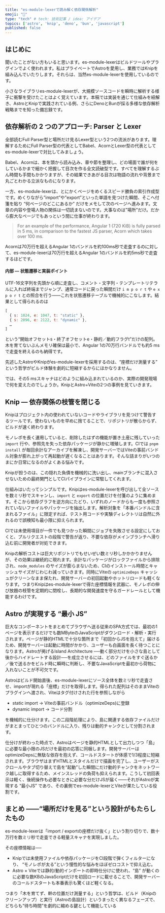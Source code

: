 ```yaml
---
title: "es-module-lexerで読み解く依存関係解析"
emoji: "🐷"
type: "tech" # tech: 技術記事 / idea: アイデア
topics: ['astro', 'knip', 'deno', 'bun', 'javascript']
published: false
---
```


## はじめに

聞いたことがない方もいると思います。es-module-lexerはビルドツールやプラグインでよく使われます。私はプライベートでAstroを愛用し、業務ではKnipを組み込んでいたりします。それらは、当然es-module-lexerを使用しているのです。

小さなライブラリes-module-lexerが、大規模ソースコードを瞬時に解析する様子に衝撃を受けたことはよく覚えています。本稿では実装を通じて仕組みを紐解き、AstroとKnipで実践されている例、さらにDenoとBunが採る多様な依存解析戦略までを知った備忘録です。

## 依存解析の 2 つのアプローチ: Parser と Lexer 

全部読むFull Parser型と場所だけ見るLexer型という2つの流派があります。理解するためにFull Parser型の代表としてBabel、AcornとLexer型の代表としてes-module-lexerで対比してみましょう。

Babel、Acornは、本を頭から読み込み、章や節を整理し、どの場面で誰が何をしているかまで細かく把握して目次を作る全文読破型です。すべてを理解するぶん時間も手間もかかりますが、その結果できあがる目次は物語の流れや背景まで丸ごとわかる立派なものになります。

一方、es-module-lexerは、とにかくページをめくるスピード勝負の索引作成型です。めくりながら”import”や”export”といった単語を見つけた瞬間、そこへ付箋を貼り “何ページのどこにあるか” だけをメモして次のページへ進みます。文章の内容や登場人物の関係は一切読まないのです。大事なのは”場所”だけ。だから膨大なページでもあっという間に仕事が終わります。

> For an example of the performance, Angular 1 (720 KiB) is fully parsed in 5 ms, in comparison to the fastest JS parser, Acorn which takes over 100 ms.

Acornは70万行を超えるAngular 1のバンドルを約100ms秒で走査するのに対して、es-module-lexerは70万行を超えるAngular 1のバンドルを約5ms秒で走査するほどです。

#### 内部 — 状態遷移と実装ポイント

UTF-16文字列を先頭から順に走査し、コメント・文字列・テンプレートリテラルに入れば終端までジャンプ、通常コードに戻った瞬間だけ `i m p o r t` や `e x p o r t` との照合を行う――これを状態遷移テーブルで機械的にこなします。結果として得られるのは

```js
[
  { s: 1024, e: 1047, t: "static" },
  { s: 2096, e: 2122, t: "dynamic" },
  …
]
```

という“開始オフセットs・終了オフセットe・静的／動的フラグt”だけの配列。木を育てないぶんメモリ確保は最小で、Angular 1の70万行バンドルでも約5 msで走査を終えるのも納得です。

先述したAstroやKnipがes-module-lexerを採用するのは、“座標だけ測量する” という哲学がビルド体験を劇的に短縮するからにほかなりません。

では、その5 msスキャナはどのように組み込まれているのか、実際の開発現場で何を変えたのでしょうか。KnipとAstro+Viteの2つの事例を見ていきます。

## Knip — 依存関係の枝管を閉じる

Knipはプロジェクト内の使われていないコードやライブラリを見つけて警告するツールです。使わないものを早めに捨てることで、リポジトリが散らからず、ビルドが速く終わります。

モノレポを長く運用していると、削除したはずの機能が置き土産に残していった `import` 行や、参照先を失った依存パッケージが静かに増殖します。CIでは `pnpm install` が毎回余計なアーカイブを解凍し、開発サーバーではViteの事前バンドル対象が膨れ上がって再起動が遅くなることはあります。そんな詰まりがいつのまにか日常になるのがよくある悩みです。

Knipが担うのは、この隠れた負債を機械的に洗い出し、mainブランチに混入させないための最終関門としてCIパイプラインに常駐してくれます。

仕組みはいたってシンプルです。Knipはes-module-lexerを呼び出して全ソースを数ミリ秒でスキャンし、`import` と `export` の位置だけを付箋のように集めます。そこから依存グラフを逆方向にたどり、いずれのノードからも一度も参照されていないファイルやパッケージを抽出します。解析対象を「本番バンドルに含まれるファイル」に限定すれば、テスト用コードや実験ディレクトリは自然に外れるので誤検知も最小限に抑えられます。

CIでは未使用項目が一件でも見つかった瞬間にジョブを失敗させる設定にしておくと、プルリクエストの段階で警告が返り、不要な依存がメインブランチへ滑り込む前に開発者が対処できます。

Knipの解析コストは巨大リポジトリでもせいぜい数ミリ秒しかかかりませんが、その効果は継続的に現れます。余計なパッケージがロックファイルから排除され、`node_modules` のサイズが膨らまないため、CIのインストール時間とキャッシュサイズがじわじわ減っていきます。同時にViteの `optimizeDeps` キャッシュがクリーンなまま保たれ、開発サーバーの初回起動やホットリロードも軽くなります。つまりKnipはes-module-lexerで得た座標情報を武器に、モノレポの伸び放題の枝管を定期的に閉栓し、長期的な開発速度を守るガードレールとして機能するわけです。

## Astro が実現する “最小 JS”

巨大なコンポーネントをまとめてブラウザへ送る従来のSPA方式では、最初の1ページを表示するだけでも数MByteのJavaScriptがダウンロード・解析・実行されます。ページが静的HTMLで十分な箇所まで「初回からJSを抱えて」届けるため、開発サーバーは起動に時間がかかり、ユーザーも白画面を長く待つことになります。Astroが掲げるIsland Architecture ──動く部分だけを小さな島として後からハイドレートする設計──を成立させるには、どのファイルをすぐ送るか／後で送るかをビルド時に瞬時に判断し、不要なJavaScriptを最初から荷物に入れないことが不可欠です。

Astroはビルド開始直後、es-module-lexerにソース全体を数ミリ秒で走査させ、importが現れる「座標」だけを取得します。得られた配列はそのままViteのプラグインへ渡され、Viteはタグ付けされた行を参照しながら

- static import → Viteの事前バンドル（optimizeDeps)に登録
- dynamic import → コード分割

を機械的に仕分けます。この二段階処理により、島に関連する依存ファイルだけがまとまってひとつのバンドルに入り、残りは動的チャンクとして分割されます。

仕分けが終わった時点で、Astroはページを静的HTMLとして出力しつつ「島」に必要な最小限のJSだけを最初の応答に同梱します。開発サーバーはoptimizeDepsに無駄な依存を抱えず、コールドスタートが体感で1/3程度に短縮されます。ブラウザはまずHTMLとスタイルだけで描画を完了し、ユーザーがスクロールやタブ切り替えで島を“起動”した瞬間にだけ動的チャンクをネットワーク越しに取得するため、メインスレッドの負荷も抑えられます。こうして初回表示は軽く、後続操作も必要なときに必要な分だけJSが届く――それがAstroが実現する “最小JS” であり、その裏側でes-module-lexerとViteが果たしている役割です。


## まとめ ――“場所だけを見る”という設計がもたらしたもの

es-module-lexerは「import / exportの座標だけ抜く」という割り切りで、数十万行を数ミリ秒で走査できる軽量スキャナを実現しました。

その座標情報は──
- Knipでは未使用ファイルや依存パッケージをCI段階で弾くフィルターになり、 “モノレポが太る”という慢性的な悩みをほぼゼロコストで抑え込む。
- Astro × Viteでは静的/動的インポートの即時仕分けに使われ、“島” が動くのに必要な数KBのJavaScriptだけを初回ロードに載せることで、開発サーバーのコールドスタートも本番表示も驚くほど軽くなる。

つまり「木を育てず、幹の位置だけ測量する」という哲学は、ビルド（Knipのクリーンアップ）と実行（Astroの島設計）というまったく異なるフェーズで、どちらも“待ち時間”を劇的に縮める鍵として機能している